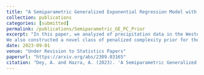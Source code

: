 ```yaml
---
title: "A Semiparametric Generalized Exponential Regression Model with a Principled Distance-based Prior for Analyzing Trends in Rainfall"
collection: publications
categories: [submitted]
permalink: /publications/Semiparametric_GE_PC_Prior
excerpt: "In this paper, we analyzed of precipitation data in the Western Ghats region from 1901 to 2022 by developing a semiparametric GE regression model that extends the GE distribution to a regression setting.
We also constructed a novel class of penalized complexity prior for the shape parameter of the GE distribution."
date: 2023-09-01
venue: "Under Revision to Statistics Papers"
paperurl: "https://arxiv.org/abs/2309.03165"
citation: "Dey, A. and Hazra, A. (2023). 'A Semiparametric Generalized Exponential Regression Model with a Principled Distance-based Prior for Analyzing Trends in Rainfall.' Submitted."
---
```

